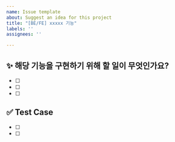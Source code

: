 ```yaml
---
name: Issue template
about: Suggest an idea for this project
title: "[BE/FE] xxxxx 기능"
labels: ''
assignees: ''

---
```


## ✨ 해당 기능을 구현하기 위해 할 일이 무엇인가요? 
- [ ] 
- [ ] 
- [ ]

## ✅ Test Case
- [ ] 
- [ ]
